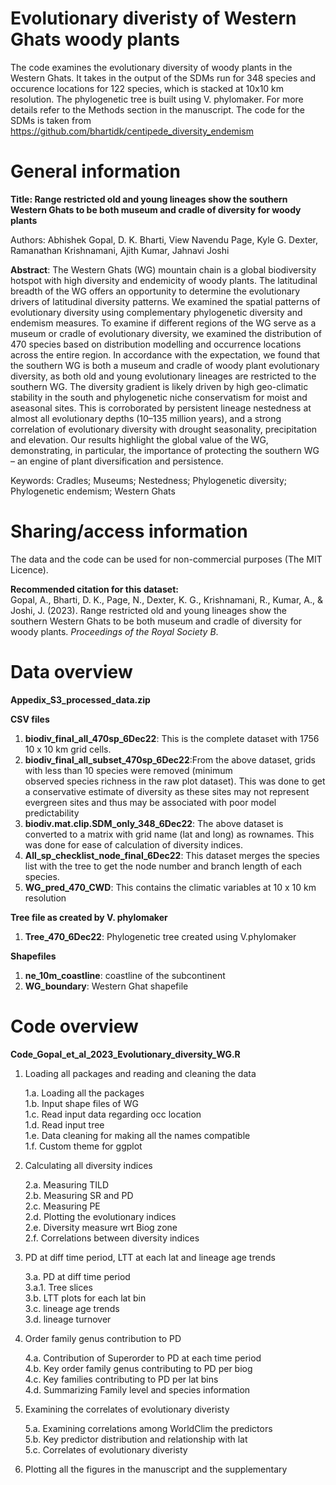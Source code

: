 # Evolutionary diveristy of Western Ghats woody plants

The code examines the evolutionary diversity of woody plants in the Western Ghats. It takes in the output of the SDMs run for 348 species and occurence locations for 122 species, which is stacked at 10x10 km resolution. The phylogenetic tree is built using V. phylomaker. For more details refer to the Methods section in the manuscript. The code for the SDMs is taken from https://github.com/bhartidk/centipede_diversity_endemism

# General information

**Title: Range restricted old and young lineages show the southern Western Ghats to be both museum and cradle of diversity for woody plants**  

Authors: Abhishek Gopal, D. K. Bharti,  View Navendu Page,  Kyle G. Dexter, Ramanathan Krishnamani, Ajith Kumar, Jahnavi Joshi

**Abstract**:
The Western Ghats (WG) mountain chain is a global biodiversity hotspot with high diversity and endemicity of woody plants. The latitudinal breadth of the WG offers an opportunity to determine the evolutionary drivers of latitudinal diversity patterns. We examined the spatial patterns of evolutionary diversity using complementary phylogenetic diversity and endemism measures. To examine if different regions of the WG serve as a museum or cradle of evolutionary diversity, we examined the distribution of 470 species based on distribution modelling and occurrence locations across the entire region. In accordance with the expectation, we found that the southern WG is both a museum and cradle of woody plant evolutionary diversity, as both old and young evolutionary lineages are restricted to the southern WG. The diversity gradient is likely driven by high geo-climatic stability in the south and phylogenetic niche conservatism for moist and aseasonal sites. This is corroborated by persistent lineage nestedness at almost all evolutionary depths (10–135 million years), and a strong correlation of evolutionary diversity with drought seasonality, precipitation and elevation. Our results highlight the global value of the WG, demonstrating, in particular, the importance of protecting the southern WG – an engine of plant diversification and persistence.

Keywords: Cradles; Museums; Nestedness; Phylogenetic diversity; Phylogenetic endemism; Western Ghats 


# Sharing/access information

The data and the code can be used for non-commercial purposes (The MIT Licence).  

**Recommended citation for this dataset:**  
Gopal, A., Bharti, D. K., Page, N., Dexter, K. G., Krishnamani, R., Kumar, A., & Joshi, J. (2023). Range restricted old and young lineages show the southern Western Ghats to be both museum and cradle of diversity for woody plants. *Proceedings of the Royal Society B*.

# Data overview

**Appedix_S3_processed_data.zip**  

**CSV files**

1. **biodiv_final_all_470sp_6Dec22**: This is the complete dataset with 1756 10 x 10 km grid cells.
2. **biodiv_final_all_subset_470sp_6Dec22**:From the above dataset, grids with less than 10 species were removed (minimum  
                                        observed species richness in the raw plot dataset). This was done to get a conservative estimate of diversity as these sites 
                                        may not represent evergreen sites and thus may be associated with poor model predictability 
3. **biodiv.mat.clip.SDM_only_348_6Dec22**: The above dataset is converted to a matrix with grid name (lat and long) as rownames. This was done for ease of calculation 
                                            of diversity indices.
4. **All_sp_checklist_node_final_6Dec22**:  This dataset merges the species list with the tree to get the node number and branch length of each species.
5. **WG_pred_470_CWD**:  This contains the climatic variables at 10 x 10 km resolution  

**Tree file as created by V. phylomaker**  
1. **Tree_470_6Dec22**:  Phylogenetic tree created using V.phylomaker

**Shapefiles**  

1. **ne_10m_coastline**: coastline of the subcontinent
2. **WG_boundary**:  Western Ghat shapefile


# Code overview   

**Code_Gopal_et_al_2023_Evolutionary_diversity_WG.R**  

1. Loading all packages and reading and cleaning the data    
  
     1.a. Loading all the packages    
     1.b. Input shape files of WG    
     1.c. Read input data regarding occ location    
     1.d. Read input tree    
     1.e. Data cleaning for making all the names compatible  
     1.f. Custom theme for ggplot  
     
2. Calculating all diversity indices  
 
     2.a. Measuring TILD  
     2.b. Measuring SR and PD  
     2.c. Measuring PE  
     2.d. Plotting the evolutionary indices  
     2.e. Diversity measure wrt Biog zone  
     2.f. Correlations between diversity indices  
     
3. PD at diff time period, LTT at each lat and lineage age trends  
 
     3.a. PD at diff time period  
     3.a.1. Tree slices  
     3.b. LTT plots for each lat bin  
     3.c. lineage age trends  
     3.d. lineage turnover  
     
4. Order family genus contribution to PD  
     
     4.a. Contribution of Superorder to PD at each time period  
     4.b. Key order family genus contributing to PD per biog  
     4.c. Key families contributing to PD per lat bins  
     4.d. Summarizing Family level and species information     
     
5. Examining the correlates of evolutionary diveristy  
     
     5.a. Examining correlations among WorldClim the predictors  
     5.b. Key predictor distribution and relationship with lat  
     5.c. Correlates of evolutionary diveristy  
     
6. Plotting all the figures in the manuscript and the supplementary  
 

